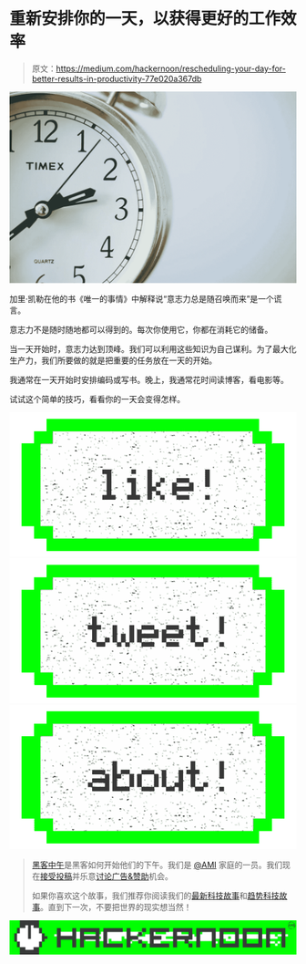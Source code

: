 # 重新安排你的一天，以获得更好的工作效率

> 原文：<https://medium.com/hackernoon/rescheduling-your-day-for-better-results-in-productivity-77e020a367db>

![](img/e9e2f409cd4098700e61e42f139dbc9e.png)

加里·凯勒在他的书《唯一的事情》中解释说“意志力总是随召唤而来”是一个谎言。

意志力不是随时随地都可以得到的。每次你使用它，你都在消耗它的储备。

当一天开始时，意志力达到顶峰。我们可以利用这些知识为自己谋利。为了最大化生产力，我们所要做的就是把重要的任务放在一天的开始。

我通常在一天开始时安排编码或写书。晚上，我通常花时间读博客，看电影等。

试试这个简单的技巧，看看你的一天会变得怎样。

[![](img/50ef4044ecd4e250b5d50f368b775d38.png)](http://bit.ly/HackernoonFB)[![](img/979d9a46439d5aebbdcdca574e21dc81.png)](https://goo.gl/k7XYbx)[![](img/2930ba6bd2c12218fdbbf7e02c8746ff.png)](https://goo.gl/4ofytp)

> [黑客中午](http://bit.ly/Hackernoon)是黑客如何开始他们的下午。我们是 [@AMI](http://bit.ly/atAMIatAMI) 家庭的一员。我们现在[接受投稿](http://bit.ly/hackernoonsubmission)并乐意[讨论广告&赞助](mailto:partners@amipublications.com)机会。
> 
> 如果你喜欢这个故事，我们推荐你阅读我们的[最新科技故事](http://bit.ly/hackernoonlatestt)和[趋势科技故事](https://hackernoon.com/trending)。直到下一次，不要把世界的现实想当然！

![](img/be0ca55ba73a573dce11effb2ee80d56.png)